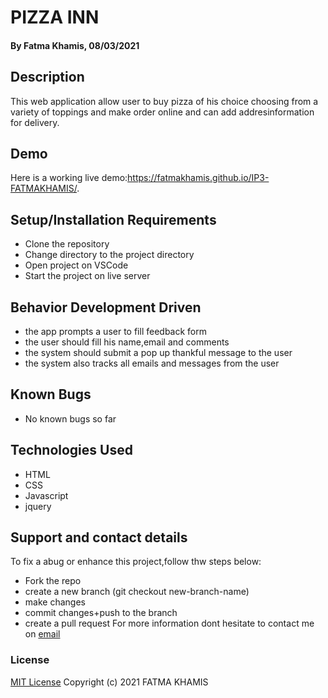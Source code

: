 # PIZZA INN
#### By Fatma Khamis, 08/03/2021
## Description
This web application allow user to buy pizza of his choice choosing from a variety of toppings and make order online and can add addresinformation for delivery.
## Demo
Here is a working live demo:https://fatmakhamis.github.io/IP3-FATMAKHAMIS/.
## Setup/Installation Requirements
* Clone the repository
* Change directory to the project directory
* Open project on VSCode
* Start the project on live server
## Behavior Development Driven
* the app prompts a user to fill feedback form 
* the user should fill his name,email and comments 
* the system should submit a pop up thankful message to the user
* the system also tracks all emails and messages from the user
## Known Bugs
* No known bugs so far
## Technologies Used
* HTML
* CSS
* Javascript
* jquery 
## Support and contact details
To fix a abug or enhance this project,follow thw steps below:
* Fork the repo
* create a new branch (git checkout new-branch-name)
* make changes 
* commit changes+push to the branch
* create a pull request
For more information dont hesitate to contact me on [email](mailto:fatmakhamis.alafif@gmail.com)
### License
[MIT License](https://choosealicense.com/licenses/mit/)
Copyright (c) 2021  FATMA KHAMIS
